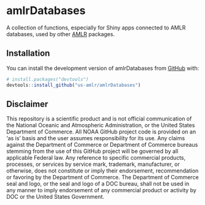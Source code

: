 # amlrDatabases


<!-- badges: start -->

<!-- badges: end -->

A collection of functions, especially for Shiny apps connected to AMLR databases, used by other [AMLR](https://www.fisheries.noaa.gov/about/antarctic-ecosystem-research-division-southwest-fisheries-science-center) packages. 

## Installation

You can install the development version of amlrDatabases from [GitHub](https://github.com/) with:

``` r
# install.packages("devtools")
devtools::install_github("us-amlr/amlrDatabases")
```

## Disclaimer

This repository is a scientific product and is not official communication of the National Oceanic and Atmospheric Administration, or the United States Department of Commerce. All NOAA GitHub project code is provided on an ‘as is’ basis and the user assumes responsibility for its use. Any claims against the Department of Commerce or Department of Commerce bureaus stemming from the use of this GitHub project will be governed by all applicable Federal law. Any reference to specific commercial products, processes, or services by service mark, trademark, manufacturer, or otherwise, does not constitute or imply their endorsement, recommendation or favoring by the Department of Commerce. The Department of Commerce seal and logo, or the seal and logo of a DOC bureau, shall not be used in any manner to imply endorsement of any commercial product or activity by DOC or the United States Government.

